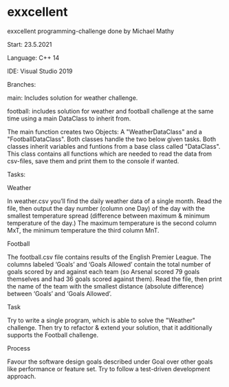 # exxcellent
exxcellent programming-challenge done by Michael Mathy

Start: 23.5.2021

Language: C++ 14

IDE: Visual Studio 2019


Branches: 

main: Includes solution for weather challenge. 

football: includes solution for weather and football challenge at the same time using a main DataClass to inherit from.


The main function creates two Objects: A "WeatherDataClass" and a "FootballDataClass". Both classes handle the two below given tasks. Both classes inherit variables and funtions from a base class called "DataClass". This class contains all functions which are needed to read the data from csv-files, save them and print them to the console if wanted.





Tasks:


Weather

In weather.csv you’ll find the daily weather data of a single month. Read the file, then output the day number (column one Day) of the day with the smallest temperature spread (difference between maximum & minimum temperature of the day.) The maximum temperature is the second column MxT, the minimum temperature the third column MnT.


Football

The football.csv file contains results of the English Premier League. The columns labeled ‘Goals’ and ‘Goals Allowed’ contain the total number of goals scored by and against each team (so Arsenal scored 79 goals themselves and had 36 goals scored against them). Read the file, then print the name of the team with the smallest distance (absolute difference) between ‘Goals’ and ‘Goals Allowed’.


Task

Try to write a single program, which is able to solve the "Weather" challenge.
Then try to refactor & extend your solution, that it additionally supports the Football challenge.

Process

Favour the software design goals described under Goal over other goals like performance or feature set.
Try to follow a test-driven development approach.


